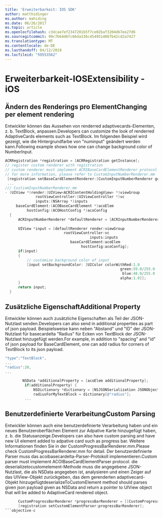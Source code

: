 ```yaml
---
title: 'Erweiterbarkeit: IOS SDK'
author: matthidinger
ms.author: mahiding
ms.date: 06/26/2017
ms.topic: article
ms.openlocfilehash: c3dcae7ef2347201b5f7ce02baf3204db7ee27d6
ms.sourcegitcommit: 99c7b64d6fc66da336c454951406fb42cd2a7427
ms.translationtype: MT
ms.contentlocale: de-DE
ms.lasthandoff: 04/12/2019
ms.locfileid: "59553562"
---
```

# <a name="extensibility---ios"></a><span data-ttu-id="a22a6-102">Erweiterbarkeit-IOS</span><span class="sxs-lookup"><span data-stu-id="a22a6-102">Extensibility - iOS</span></span>

## <a name="changing-per-element-rendering"></a><span data-ttu-id="a22a6-103">Ändern des Renderings pro Element</span><span class="sxs-lookup"><span data-stu-id="a22a6-103">Changing per element rendering</span></span>

<span data-ttu-id="a22a6-104">Entwickler können das Aussehen von renderred adaptivecards-Elementen, z. b. TextBlock, anpassen.</span><span class="sxs-lookup"><span data-stu-id="a22a6-104">Developers can customize the look of renderred AdaptiveCards elements such as TextBlock.</span></span>
<span data-ttu-id="a22a6-105">Im folgenden Beispiel wird gezeigt, wie die Hintergrundfarbe von "numinput" geändert werden kann.</span><span class="sxs-lookup"><span data-stu-id="a22a6-105">Following example shows how one can change background color of NumberInput.</span></span>

```objective-c
ACRRegistration *registration = [ACRRegistration getInstance];
// register custom renderer with registration
// custom renderer must implement ACRIBaseCardElementRenderer protocol
// for more information, please refer to CustomInputNumberRenderer.mm
 [registration setBaseCardElementRenderer:[CustomInputNumberRenderer getInstance] cardElementType:ACRNumberInput];
 ...
/// CustiomInputNumberRenderer.mm
- (UIView *)render:(UIView<ACRIContentHoldingView> *)viewGroup
              rootViewController:(UIViewController *)vc
              inputs:(NSArray *)inputs
     baseCardElement:(ACOBaseCardElement *)acoElem
          hostConfig:(ACOHostConfig *)acoConfig
  {
      ACRInputNumberRenderer *defaultRenderer = [ACRInputNumberRenderer getInstance];
 
      UIView *input = [defaultRenderer render:viewGroup
                           rootViewController:vc
                                       inputs:inputs
                              baseCardElement:acoElem
                                   hostConfig:acoConfig];
      if(input)
      {   
          // customize background color of input
          [input setBackgroundColor: [UIColor colorWithRed:1.0
                                                     green:59.0/255.0
                                                      blue:48.0/255.0
                                                     alpha:1.0]];
      }
      return input;
  }
  ```

 ## <a name="additional-property"></a><span data-ttu-id="a22a6-106">Zusätzliche Eigenschaft</span><span class="sxs-lookup"><span data-stu-id="a22a6-106">Additional Property</span></span>

 <span data-ttu-id="a22a6-107">Entwickler können auch zusätzliche Eigenschaften als Teil der JSON-Nutzlast senden.</span><span class="sxs-lookup"><span data-stu-id="a22a6-107">Developers can also send in additional properties as part of json payload.</span></span>
<span data-ttu-id="a22a6-108">Beispielsweise kann neben "Abstand" und "ID" der JSON-Nutzlast für basecardelta "Radius" für Ecken von TextBlock der JSON-Nutzlast hinzugefügt werden.</span><span class="sxs-lookup"><span data-stu-id="a22a6-108">For example, in addition to "spacing" and "id" of json payload for BaseCardElement, one can add radius for corners of TextBlock to its json payload.</span></span>

 ```objective-c
 "type":"TextBlock",
 ...
 "radius":20,
 ...
 ```

 ```objective-c
         NSData *additionalProperty = [acoElem additionalProperty];
          if(additionalProperty) {
              NSDictionary *dictionary = [NSJSONSerialization JSONObjectWithData:additionalProperty options:NSJSONReadingMutableLeaves error:nil];
              radiusForMyTextBlock = dictionary[@"radius"];
          ...
```
 ## <a name="custom-parsing"></a><span data-ttu-id="a22a6-109">Benutzerdefinierte Verarbeitung</span><span class="sxs-lookup"><span data-stu-id="a22a6-109">Custom Parsing</span></span>

<span data-ttu-id="a22a6-110">Entwickler können auch eine benutzerdefinierte Verarbeitung haben und ein neues Benutzeroberflächen Element zur Adpative Karte hinzugefügt haben, z. b. die Statusanzeige.</span><span class="sxs-lookup"><span data-stu-id="a22a6-110">Developers can also have custom parsing and have new UI element added to adpative card such as progress bar.</span></span> <span data-ttu-id="a22a6-111">Weitere Informationen finden Sie in der CustomProgressBarRenderer.mm.</span><span class="sxs-lookup"><span data-stu-id="a22a6-111">Please check CustomProgressBarRenderer.mm for detail.</span></span>
<span data-ttu-id="a22a6-112">Der benutzerdefinierte Parser muss das acoibasecardelta-Parser-Protokoll implementieren.</span><span class="sxs-lookup"><span data-stu-id="a22a6-112">Custom parser must implement ACOIBaseCardElementParser protocol.</span></span> <span data-ttu-id="a22a6-113">die deserializetocustomelement-Methode muss die angegebene JSON-Nutzlast, die als NSData angegeben ist, analysieren und einen Zeiger auf das UIView-Objekt zurückgeben, das dem gerenderten adaptivecard-Objekt hinzugefügt</span><span class="sxs-lookup"><span data-stu-id="a22a6-113">deserializeToCustomElement method should parses given json payload given as NSData and return a pointer to UIView object that will be added to AdaptiveCard rendered object.</span></span>

```objective-c
      CustomProgressBarRenderer *progressBarRenderer = [[CustomProgressBarRenderer alloc] init];
      [registration setCustomElementParser:progressBarRenderer];
```objective-c